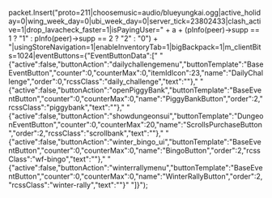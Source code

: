packet.Insert("proto=211|choosemusic=audio/blueyungkai.ogg|active_holiday=0|wing_week_day=0|ubi_week_day=0|server_tick=23802433|clash_active=1|drop_lavacheck_faster=1|isPayingUser=" + a + (pInfo(peer)->supp == 1 ? "1" : pInfo(peer)->supp == 2 ? "2" : "0") + "|usingStoreNavigation=1|enableInventoryTab=1|bigBackpack=1|m_clientBits=1024|eventButtons={\"EventButtonData\":[" 
"{\"active\":false,\"buttonAction\":\"dailychallengemenu\",\"buttonTemplate\":\"BaseEventButton\",\"counter\":0,\"counterMax\":0,\"itemIdIcon\":23,\"name\":\"DailyChallenge\",\"order\":0,\"rcssClass\":\"daily_challenge\",\"text\":\"\"}," 
"{\"active\":false,\"buttonAction\":\"openPiggyBank\",\"buttonTemplate\":\"BaseEventButton\",\"counter\":0,\"counterMax\":0,\"name\":\"PiggyBankButton\",\"order\":2,\"rcssClass\":\"piggybank\",\"text\":\"\"}," 
"{\"active\":false,\"buttonAction\":\"showdungeonsui\",\"buttonTemplate\":\"DungeonEventButton\",\"counter\":0,\"counterMax\":20,\"name\":\"ScrollsPurchaseButton\",\"order\":2,\"rcssClass\":\"scrollbank\",\"text\":\"\"}," 
"{\"active\":false,\"buttonAction\":\"winter_bingo_ui\",\"buttonTemplate\":\"BaseEventButton\",\"counter\":0,\"counterMax\":0,\"name\":\"BingoButton\",\"order\":2,\"rcssClass\":\"wf-bingo\",\"text\":\"\"}," 
"{\"active\":false,\"buttonAction\":\"winterrallymenu\",\"buttonTemplate\":\"BaseEventButton\",\"counter\":0,\"counterMax\":0,\"name\":\"WinterRallyButton\",\"order\":2,\"rcssClass\":\"winter-rally\",\"text\":\"\"}" 
"]}");
